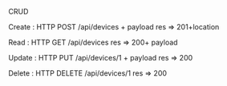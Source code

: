 CRUD

Create : HTTP POST /api/devices + payload
res => 201+location

Read   : HTTP GET /api/devices
res => 200+ payload

Update : HTTP PUT /api/devices/1 + payload
res => 200

Delete : HTTP DELETE /api/devices/1
res => 200